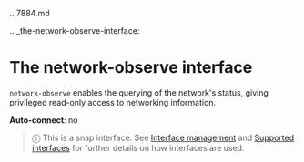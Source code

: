.. 7884.md

.. _the-network-observe-interface:

# The network-observe interface

`network-observe` enables the querying of the network's status, giving privileged read-only access to networking information.

**Auto-connect**: no

> ⓘ  This is a snap interface. See [Interface management](interface-management.md) and [Supported interfaces](supported-interfaces.md) for further details on how interfaces are used.